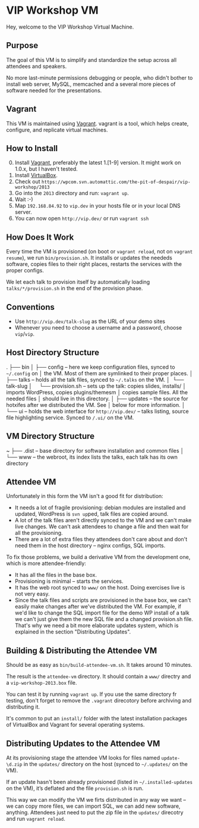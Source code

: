 VIP Workshop VM
===============

Hey, welcome to the VIP Workshop Virtual Machine.

Purpose
-------

The goal of this VM is to simplify and standardize the setup across all
attendees and speakers.

No more last-minute permissions debugging or people, who didn't bother
to install web server, MySQL, memcached and a several more pieces of
software needed for the presentations.

Vagrant
-------

This VM is maintained using [Vagrant](http://www.vagrantup.com/).
vagrant is a tool, which helps create, configure, and replicate virtual
machines.

How to Install
--------------

0. Install [Vagrant](http://downloads.vagrantup.com/), preferably the
   latest 1.[1-9] version. It might work on 1.0.x, but I haven't tested.
1. Install [VirtualBox](https://www.virtualbox.org/wiki/Downloads).
2. Check out `https://wpcom.svn.automattic.com/the-pit-of-despair/vip-workshop/2013`
3. Go into the `2013` directory and run: `vagrant up`.
4. Wait :-)
5. Map `192.168.84.92` to `vip.dev` in your hosts file or in your local
   DNS server.
6. You can now open `http://vip.dev/` or run `vagrant ssh`

How Does It Work
----------------

Every time the VM is provisioned (on boot or `vagrant reload`, not on
`vagrant resume`), we run `bin/provision.sh`. It installs or updates the
neededs software, copies files to their right places, restarts the
services with the proper configs.

We let each talk to provision itself by automatically loading
`talks/*/provision.sh` in the end of the provision phase.

Conventions
-------------------------------------------

* Use `http://vip.dev/talk-slug` as the URL of your demo sites
* Whenever you need to choose a username and a password, choose
  `vip`/`vip`.

Host Directory Structure
------------------------
.
├── bin
│
├── config – here we keep configuration files, synced to `~/.config` on
│            the VM. Most of them are symlinked to their proper places.
│
├── talks – holds all the talk files, synced to `~/.talks` on the VM.
│   └── talk-slug
│       └── provision.sh – sets up the talk: copies slides, installs/
│                          imports WordPress, copies plugins/themesm
│                          copies sample files. All the needed files
│                          should live in this directory.
│
├── updates – the source for hotxifes after we distributed the VM. See
│             below for more information.
│
└── ui – holds the web interface for `http://vip.dev/` – talks listing,
         source file highlighting service. Synced to `/.ui/` on the VM.

VM Directory Structure
----------------------
~
├── .dist – base directory for software installation and common files
│
└── www – the webroot, its index lists the talks, each talk has its own
          directory

Attendee VM
-----------

Unfortunately in this form the VM isn't a good fit for distribution:

* It needs a lot of fragile provisioning: debian modules are installed
  and updated, WordPress is `svn up`ped, talk files are copied around.
* A lot of the talk files aren't directly synced to the VM and we can't
  make live changes. We can't ask attendees to change a file and then
  wait for all the provisioning.
* There are a lot of extra files they attendees don't care about and
  don't need them in the host directory – nginx configs, SQL imports.

To fix those problems, we build a derivative VM from the development
one, which is more attendee-friendly:

* It has all the files in the base box.
* Provisioning is minimal – starts the services.
* It has the web root synced to `www/` on the host. Doing exercises live
  is not very easy.
* Since the talk files and scripts are provisioned in the base box, we
  can't easily make changes after we've distributed the VM. For example,
  if we'd like to change the SQL import file for the demo WP install of
  a talk we can't just give them the new SQL file and a changed provision.sh
  file. That's why we need a bit more elaborate updates system, which is
  explained in the section "Distributing Updates".

Building & Distributing the Attendee VM
---------------------------------------

Should be as easy as `bin/build-attendee-vm.sh`. It takes around 10 minutes.

The result is the `attendee-vm` directory. It should contain a `www/`
directry and a `vip-workshop-2013.box` file.

You can test it by running `vagrant up`. If you use the same directory
fr testing, don't forget to remove the `.vagrant` direcotory before
archiving and distributing it.

It's common to put an `install/` folder with the latest installation
packages of VirtualBox and Vagrant for several operating systems.

Distributing Updates to the Attendee VM
---------------------------------------

At its provisioning stage the attendee VM looks for files named
`update-\d.zip` in the `updates/` directory on the host (synced to
`~/.updates/` on the VM).

If an update hasn't been already provisioned (listed in
`~/.installed-updates` on the VM), it’s deflated and the file
`provision.sh` is run.

This way we can modify the VM we firts distributed in any way we want –
we can copy more files, we can import SQL, we can add new software,
anything. Attendees just need to put the zip file in the `updates/`
direcotry and run `vagrant reload`.
